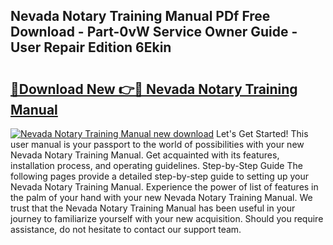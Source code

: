 ## Nevada Notary Training Manual PDf Free Download - Part-0vW Service Owner Guide - User Repair Edition 6Ekin

# <h2><a href="http://bc1492.oget.top/?id=Nevada+Notary+Training+Manual">🔗Download New 👉🔴 Nevada Notary Training Manual</a></h2>

[![Nevada Notary Training Manual new download](https://i.imgur.com/5g1atiW.png)](http://bc1492.oget.top/?id=Nevada+Notary+Training+Manual)
Let's Get Started! This user manual is your passport to the world of possibilities with your new Nevada Notary Training Manual. Get acquainted with its features, installation process, and operating guidelines. Step-by-Step Guide The following pages provide a detailed step-by-step guide to setting up your Nevada Notary Training Manual. Experience the power of list of features in the palm of your hand with your new Nevada Notary Training Manual. We trust that the Nevada Notary Training Manual has been useful in your journey to familiarize yourself with your new acquisition. Should you require assistance, do not hesitate to contact our support team.
